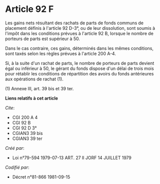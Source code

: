# Article 92 F

Les gains nets résultant des rachats de parts de fonds communs de placement définis à l'article 92 D-3°, ou de leur
dissolution, sont soumis à l'impôt dans les conditions prévues à l'article 92 B, lorsque le nombre de porteurs de parts est
supérieur à 50.

Dans le cas contraire, ces gains, déterminés dans les mêmes conditions, sont taxés selon les règles prévues à l'article 200
A-4.

Si, à la suite d'un rachat de parts, le nombre de porteurs de parts devient égal ou inférieur à 50, le gérant du fonds
dispose d'un délai de trois mois pour rétablir les conditions de répartition des avoirs du fonds antérieures aux opérations
de rachat (1).

(1) Annexe III, art. 39 bis et 39 ter.

**Liens relatifs à cet article**

_Cite_:

  - CGI 200 A 4
  - CGI 92 B
  - CGI 92 D 3°
  - CGIAN3 39 bis
  - CGIAN3 39 ter

_Créé par_:

  - Loi n°79-594 1979-07-13 ART. 27 II JORF 14 JUILLET 1979

_Codifié par_:

  - Décret n°81-866 1981-09-15
